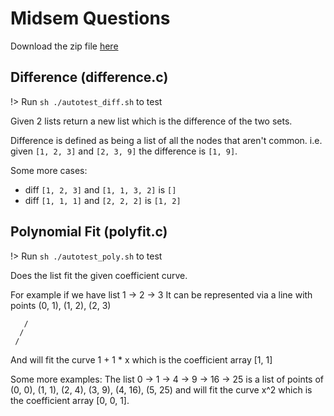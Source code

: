 # Midsem Questions

Download the zip file [here](https://github.com/BraedonWooding/Comp2521-19T3/raw/master/practice/midsem.zip)

## Difference (difference.c)

!> Run `sh ./autotest_diff.sh` to test

Given 2 lists return a new list which is the difference of the two sets.

Difference is defined as being a list of all the nodes that aren't common. i.e. given `[1, 2, 3]` and `[2, 3, 9]` the difference is `[1, 9]`.

Some more cases:

- diff `[1, 2, 3]` and `[1, 1, 3, 2]` is `[]`
- diff `[1, 1, 1]` and `[2, 2, 2]` is `[1, 2]`

## Polynomial Fit (polyfit.c)

!> Run `sh ./autotest_poly.sh` to test

Does the list fit the given coefficient curve.

For example if we have list 1 -> 2 -> 3
It can be represented via a line with points (0, 1), (1, 2), (2, 3)

```
   /
  /
 /
```

And will fit the curve 1 + 1 * x which is the coefficient array [1, 1]

Some more examples:
The list 0 -> 1 -> 4 -> 9 -> 16 -> 25 is a list of points of
(0, 0), (1, 1), (2, 4), (3, 9), (4, 16), (5, 25) and will fit the curve x^2
which is the coefficient array [0, 0, 1].
